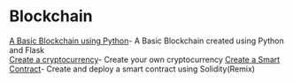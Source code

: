 # Blockchain
[A Basic Blockchain using Python](https://github.com/j-12/Blockchain/blob/master/blockchain.py)- A Basic Blockchain created using Python and Flask <br/>
[Create a cryptocurrency](https://github.com/j-12/Blockchain/tree/master/Cryptocurrency)- Create your own cryptocurrency
[Create a Smart Contract](https://github.com/j-12/Blockchain/tree/master/Cryptocurrency)- Create and deploy a smart contract using Solidity(Remix)
